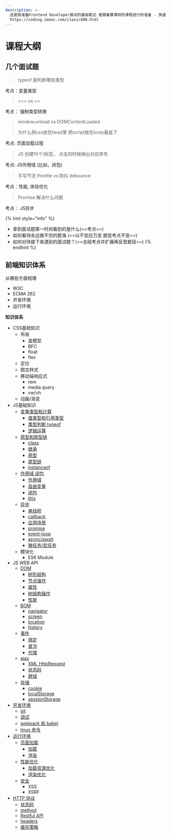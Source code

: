 ```yaml
---
description: >-
  这是我准备Frontend Developer面试的基础笔记 是跟着慕课网的课程进行的准备 - 快速搞定前端技术一面 匹配大厂面试要求
  https://coding.imooc.com/class/400.html
---
```


# 课程大纲

## 几个面试题

> typeof 能判断哪些类型

考点：变量类型

> === vs ==

考点： 强制类型转换

> window.onload vs DOMContentLoaded

> 为什么把css放在head里 把script放在body最底下

考点: 页面加载过程

> JS 创建10个\标签， 点击的时候弹出对应序号

考点: JS作用域 \(比如，闭包\)

> 手写节流 throttle vs 防抖 debounce

考点：性能, 体验优化

> Promise 解决什么问题

考点： JS异步

{% hint style="info" %}
* 拿到面试题第一时间看到的是什么\(==考点==\)
* 如何看待永远做不完的题海 \(==以不变应万变 题变考点不变==\)
* 如何对待接下来遇到的面试题？\(==总结考点并扩展再反思题目==\)
{% endhint %}

## 前端知识体系

从哪些方面梳理

* W3C
* ECMA 262
* 开发环境
* 运行环境

**知识体系**

* CSS基础知识
  * 布局
    * 盒模型
    * BFC
    * float
    * flex
  * 定位
  * 图文样式
  * 移动端响应式
    * rem
    * media query
    * vw/vh
  * 动画/渐变
* JS基础知识
  * [变量类型和计算](undefined/3.-bian-liang-lei-xing-he-ji-suan/)
    * [值类型和引用类型](undefined/3.-bian-liang-lei-xing-he-ji-suan/3.1-bian-liang-lei-xing.md)
    * [类型判断 typeof](undefined/3.-bian-liang-lei-xing-he-ji-suan/3.2-typeof.md)
    * [逻辑运算](undefined/3.-bian-liang-lei-xing-he-ji-suan/3.4-bian-liang-ji-suan-qiang-zhi-lei-xing-zhuan-huan.md#if-yu-ju-he-luo-ji-yun-suan)
  * [原型和原型链](undefined/prototype/)
    * [class](undefined/prototype/4.1-class-and-inheritance.md#class)
    * [继承](undefined/prototype/4.1-class-and-inheritance.md#inheritance)
    * [原型](undefined/prototype/4.3-prototype-and-prototype-chain.md#prototype-yuan-xing)
    * [原型链](undefined/prototype/4.3-prototype-and-prototype-chain.md#prototype-chain-yuan-xing-lian)
    * [instanceof](undefined/prototype/4.2-instanceof.md)
  * [作用域 闭包](undefined/5.-zuo-yong-yu-he-bi-bao-2/)
    * [作用域](undefined/5.-zuo-yong-yu-he-bi-bao-2/5.1-zuo-yong-yu.md)
    * [自由变量](undefined/5.-zuo-yong-yu-he-bi-bao-2/5.2-zi-you-bian-liang.md)
    * [闭包](undefined/5.-zuo-yong-yu-he-bi-bao-2/5.3-bi-bao.md) 
    * [this](undefined/5.-zuo-yong-yu-he-bi-bao-2/5.4-this.md)
  * [异步](undefined/6.-yi-bu-3/)
    * [单线程](undefined/6.-yi-bu-3/6.1-dan-xian-cheng-he-yi-bu.md)
    * [callback](undefined/6.-yi-bu-3/6.4-callback-hell-he-promise.md)
    * [应用场景](undefined/6.-yi-bu-3/6.3-ying-yong-chang-jing.md)
    * [promise](undefined/7.-yi-bu-jin-jie/7.2-promise.md)
    * [event-loop](undefined/7.-yi-bu-jin-jie/7.1-event-loop.md)
    * [async/await](undefined/7.-yi-bu-jin-jie/7.3-async-await.md)
    * [微任务/宏任务](undefined/7.-yi-bu-jin-jie/7.5-hong-ren-wu-he-wei-ren-wu.md)
  * 模块化
    * ES6 Module
* JS WEB API
  * [DOM](js-web-api/untitled/)
    * [树形结构](js-web-api/untitled/8.1-dom-ben-zhi.md)
    * [节点操作](js-web-api/untitled/8.2-dom-jie-dian-cao-zuo.md)
    * [属性](js-web-api/untitled/8.2-dom-jie-dian-cao-zuo.md)
    * [树结构操作](js-web-api/untitled/8.3-dom-jie-gou-cao-zuo.md)
    * [性能](js-web-api/untitled/8.4-dom-xing-neng.md)
  * [BOM](js-web-api/9.-bom/)
    * [navigator](js-web-api/9.-bom/9.1-navigator.md)
    * [screen](js-web-api/9.-bom/9.2-screen.md)
    * [location](js-web-api/9.-bom/9.3-location.md)
    * [history](js-web-api/9.-bom/9.4-history.md)
  * [事件](js-web-api/10.-shi-jian/)
    * [绑定](js-web-api/10.-shi-jian/10.1-shi-jian-bang-ding.md)
    * [冒泡](js-web-api/10.-shi-jian/10.2-shi-jian-mao-pao.md)
    * [代理](js-web-api/10.-shi-jian/10.3-shi-jian-dai-li.md)
  * [ajax](js-web-api/11.-ajax/)
    * [XML HttpRequest](js-web-api/11.-ajax/11.1-xmlhttprequest-1.md)
    * [状态码](js-web-api/11.-ajax/11.2-zhuang-tai-ma.md)
    * [跨域](js-web-api/11.-ajax/11.3-kua-yu.md)
  * [存储](js-web-api/12.-cun-chu/)
    * [cookie](js-web-api/12.-cun-chu/12.1-cookie.md)
    * [localStorage](js-web-api/12.-cun-chu/12.2-localstorage-and-sessionstorage.md)
    * [sessionStorage](js-web-api/12.-cun-chu/12.2-localstorage-and-sessionstorage.md)
* [开发环境](kai-fa-huan-jing/untitled/)
  * [git](kai-fa-huan-jing/untitled/14.1-git.md)
  * [调试](kai-fa-huan-jing/untitled/14.2-chrome-tiao-shi-gong-ju.md)
  * [webpack 和 babel](kai-fa-huan-jing/untitled/14.4-webpack-he-babel.md)
  * [linux 命令](kai-fa-huan-jing/untitled/14.6-linux-chang-yong-ming-ling.md)
* [运行环境](yun-hang-huan-jing/untitled/)
  * [页面加载](yun-hang-huan-jing/untitled/15.1-wang-ye-jia-zai-guo-cheng.md)
    * [加载](yun-hang-huan-jing/untitled/15.1-wang-ye-jia-zai-guo-cheng.md#jia-zai-zi-yuan-de-xing-shi)
    * [渲染](yun-hang-huan-jing/untitled/15.1-wang-ye-jia-zai-guo-cheng.md#xuan-ran-ye-mian-de-guo-cheng)
  * [性能优化](yun-hang-huan-jing/untitled/15.2-xing-neng-you-hua.md)
    * [加载资源优化](yun-hang-huan-jing/untitled/15.2-xing-neng-you-hua.md#rang-jia-zai-geng-kuai)
    * [渲染优化](yun-hang-huan-jing/untitled/15.2-xing-neng-you-hua.md#rang-xuan-ran-geng-kuai)
  * [安全](yun-hang-huan-jing/untitled/15.3-an-quan.md)
    * XSS
    * XSRF
* [HTTP 协议](http/13.-http/)
  * [状态码](http/13.-http/13.1-http-zhuang-tai-ma.md)
  * [method](http/13.-http/13.2-http-methods.md)
  * [Restful API](http/13.-http/13.3-restful-api.md)
  * [headers](http/13.-http/13.4-http-headers.md)
  * [缓存策略](http/13.-http/13.5-http-caching.md)



